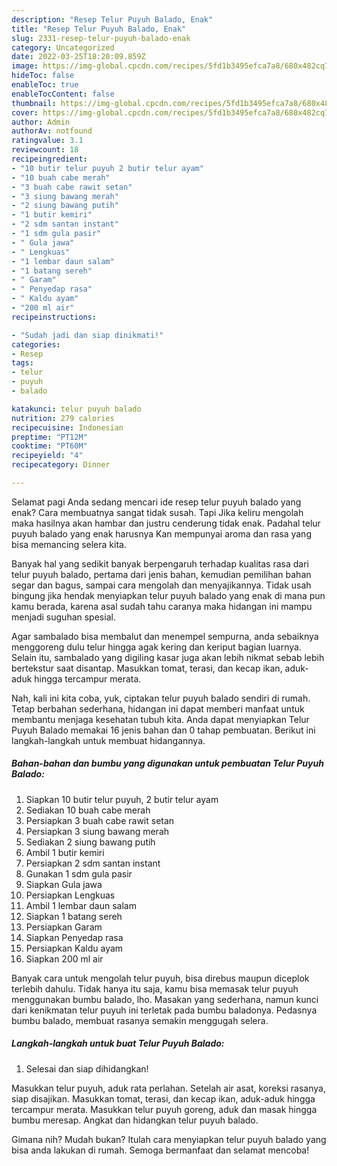 ```yaml
---
description: "Resep Telur Puyuh Balado, Enak"
title: "Resep Telur Puyuh Balado, Enak"
slug: 2331-resep-telur-puyuh-balado-enak
category: Uncategorized
date: 2022-03-25T18:20:09.859Z
image: https://img-global.cpcdn.com/recipes/5fd1b3495efca7a8/680x482cq70/telur-puyuh-balado-foto-resep-utama.jpg
hideToc: false
enableToc: true
enableTocContent: false
thumbnail: https://img-global.cpcdn.com/recipes/5fd1b3495efca7a8/680x482cq70/telur-puyuh-balado-foto-resep-utama.jpg
cover: https://img-global.cpcdn.com/recipes/5fd1b3495efca7a8/680x482cq70/telur-puyuh-balado-foto-resep-utama.jpg
author: Admin
authorAv: notfound
ratingvalue: 3.1
reviewcount: 18
recipeingredient:
- "10 butir telur puyuh 2 butir telur ayam"
- "10 buah cabe merah"
- "3 buah cabe rawit setan"
- "3 siung bawang merah"
- "2 siung bawang putih"
- "1 butir kemiri"
- "2 sdm santan instant"
- "1 sdm gula pasir"
- " Gula jawa"
- " Lengkuas"
- "1 lembar daun salam"
- "1 batang sereh"
- " Garam"
- " Penyedap rasa"
- " Kaldu ayam"
- "200 ml air"
recipeinstructions:

- "Sudah jadi dan siap dinikmati!"
categories:
- Resep
tags:
- telur
- puyuh
- balado

katakunci: telur puyuh balado 
nutrition: 279 calories
recipecuisine: Indonesian
preptime: "PT12M"
cooktime: "PT60M"
recipeyield: "4"
recipecategory: Dinner

---
```



Selamat pagi Anda sedang mencari ide resep telur puyuh balado yang enak? Cara membuatnya sangat tidak susah. Tapi Jika keliru mengolah maka hasilnya akan hambar dan justru cenderung tidak enak. Padahal telur puyuh balado yang enak harusnya Kan mempunyai aroma dan rasa yang bisa memancing selera kita.


Banyak hal yang sedikit banyak berpengaruh terhadap kualitas rasa dari telur puyuh balado, pertama dari jenis bahan, kemudian pemilihan bahan segar dan bagus, sampai cara mengolah dan menyajikannya. Tidak usah bingung jika hendak menyiapkan telur puyuh balado yang enak di mana pun kamu berada, karena asal sudah tahu caranya maka hidangan ini mampu menjadi suguhan spesial.

Agar sambalado bisa membalut dan menempel sempurna, anda sebaiknya menggoreng dulu telur hingga agak kering dan keriput bagian luarnya. Selain itu, sambalado yang digiling kasar juga akan lebih nikmat sebab lebih bertekstur saat disantap. Masukkan tomat, terasi, dan kecap ikan, aduk-aduk hingga tercampur merata.


Nah, kali ini kita coba, yuk, ciptakan telur puyuh balado sendiri di rumah. Tetap berbahan sederhana, hidangan ini dapat memberi manfaat untuk membantu menjaga kesehatan tubuh kita. Anda dapat menyiapkan Telur Puyuh Balado memakai 16 jenis bahan dan 0 tahap pembuatan. Berikut ini langkah-langkah untuk membuat hidangannya.

<!--inarticleads1-->

##### Bahan-bahan dan bumbu yang digunakan untuk pembuatan Telur Puyuh Balado:

1. Siapkan 10 butir telur puyuh, 2 butir telur ayam
1. Sediakan 10 buah cabe merah
1. Persiapkan 3 buah cabe rawit setan
1. Persiapkan 3 siung bawang merah
1. Sediakan 2 siung bawang putih
1. Ambil 1 butir kemiri
1. Persiapkan 2 sdm santan instant
1. Gunakan 1 sdm gula pasir
1. Siapkan  Gula jawa
1. Persiapkan  Lengkuas
1. Ambil 1 lembar daun salam
1. Siapkan 1 batang sereh
1. Persiapkan  Garam
1. Siapkan  Penyedap rasa
1. Persiapkan  Kaldu ayam
1. Siapkan 200 ml air


Banyak cara untuk mengolah telur puyuh, bisa direbus maupun diceplok terlebih dahulu. Tidak hanya itu saja, kamu bisa memasak telur puyuh menggunakan bumbu balado, lho. Masakan yang sederhana, namun kunci dari kenikmatan telur puyuh ini terletak pada bumbu baladonya. Pedasnya bumbu balado, membuat rasanya semakin menggugah selera. 

<!--inarticleads2-->

##### Langkah-langkah untuk buat Telur Puyuh Balado:


1. Selesai dan siap dihidangkan!

Masukkan telur puyuh, aduk rata perlahan. Setelah air asat, koreksi rasanya, siap disajikan. Masukkan tomat, terasi, dan kecap ikan, aduk-aduk hingga tercampur merata. Masukkan telur puyuh goreng, aduk dan masak hingga bumbu meresap. Angkat dan hidangkan telur puyuh balado. 

Gimana nih? Mudah bukan? Itulah cara menyiapkan telur puyuh balado yang bisa anda lakukan di rumah. Semoga bermanfaat dan selamat mencoba!
